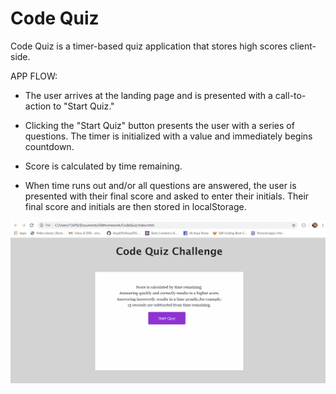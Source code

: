 # Code Quiz

 Code Quiz is a timer-based quiz application that stores high scores client-side.

APP FLOW: 

- The user arrives at the landing page and is presented with a call-to-action to "Start Quiz." 

- Clicking the "Start Quiz" button presents the user with a series of questions. The timer is initialized with a value and immediately begins countdown.

- Score is calculated by time remaining. 

- When time runs out and/or all questions are answered, the user is presented with their final score and asked to enter their initials. Their final score and initials are then stored in localStorage.

![CodeQuiz](./images/CodeQuiz.gif)
